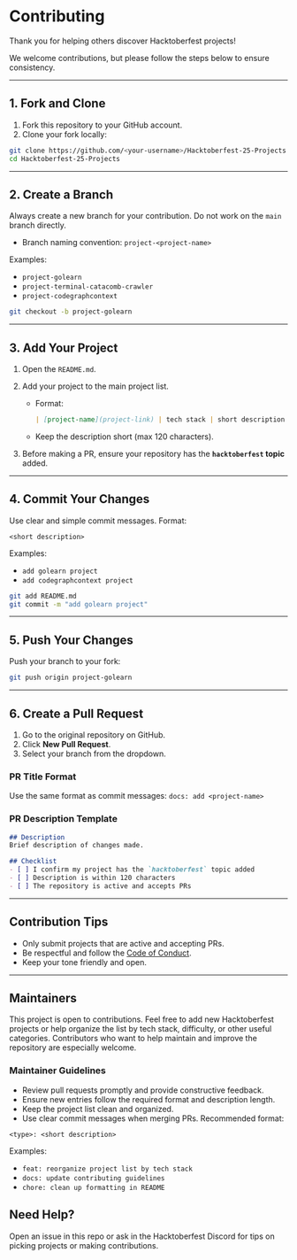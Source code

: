 # Contributing

Thank you for helping others discover Hacktoberfest projects!

We welcome contributions, but please follow the steps below to ensure consistency.

---

## 1. Fork and Clone

1. Fork this repository to your GitHub account.
2. Clone your fork locally:

```bash
git clone https://github.com/<your-username>/Hacktoberfest-25-Projects.git
cd Hacktoberfest-25-Projects
````

---

## 2. Create a Branch

Always create a new branch for your contribution. Do not work on the `main` branch directly.

* Branch naming convention:
  `project-<project-name>`

Examples:

* `project-golearn`
* `project-terminal-catacomb-crawler`
* `project-codegraphcontext`

```bash
git checkout -b project-golearn
```

---

## 3. Add Your Project

1. Open the `README.md`.
2. Add your project to the main project list.

   * Format:

     ```markdown
     | [project-name](project-link) | tech stack | short description |
     ```
   * Keep the description short (max 120 characters).
3. Before making a PR, ensure your repository has the **`hacktoberfest` topic** added.

---

## 4. Commit Your Changes

Use clear and simple commit messages.
Format:

```
<short description>
```

Examples:

* `add golearn project`
* `add codegraphcontext project`


```bash
git add README.md
git commit -m "add golearn project"
```

---

## 5. Push Your Changes

Push your branch to your fork:

```bash
git push origin project-golearn
```

---

## 6. Create a Pull Request

1. Go to the original repository on GitHub.
2. Click **New Pull Request**.
3. Select your branch from the dropdown.

### PR Title Format

Use the same format as commit messages:
`docs: add <project-name>`

### PR Description Template

```markdown
## Description
Brief description of changes made.

## Checklist
- [ ] I confirm my project has the `hacktoberfest` topic added
- [ ] Description is within 120 characters
- [ ] The repository is active and accepts PRs
```

---

## Contribution Tips

* Only submit projects that are active and accepting PRs.
* Be respectful and follow the [Code of Conduct](CODE_OF_CONDUCT.md).
* Keep your tone friendly and open.

---


## Maintainers

This project is open to contributions. Feel free to add new Hacktoberfest projects or help organize the list by tech stack, difficulty, or other useful categories. Contributors who want to help maintain and improve the repository are especially welcome.

### Maintainer Guidelines

- Review pull requests promptly and provide constructive feedback.  
- Ensure new entries follow the required format and description length.  
- Keep the project list clean and organized.  
- Use clear commit messages when merging PRs. Recommended format:  

```
<type>: <short description>
```

Examples:
- `feat: reorganize project list by tech stack`
- `docs: update contributing guidelines`
- `chore: clean up formatting in README`

## Need Help?

Open an issue in this repo or ask in the Hacktoberfest Discord for tips on picking projects or making contributions.
